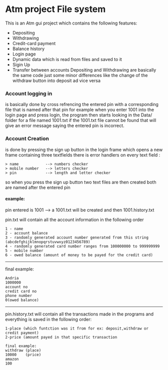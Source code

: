 # Atm project File system

This is an Atm gui project which contains the following features:
- Depositing
- Withdrawing
- Credit-card payment
- Balance history
- Login page
- Dynamic data which is read from files and saved to it 
- Sigin Up 
- Transfer between accounts
Depositing and Withdrawing are basically the same code just some minor differences like the change of the withdraw button into deposit ad vice versa

### Account logging in
is basically done by cross refrencing the entered pin with a corresponding file that is named after that pin
for example when you enter 1001 into the login page and press login, the program then starts looking in the Data/ folder for a file named 1001.txt
if the 1001.txt file cannot be found that will give an error message saying the entered pin is incorrect.

### Account Creation
is done by pressing the sign up button in the login frame which opens a new frame containing three textfields 
there is error handlers on every text field :

    > name            --> numbers checker
    > mobile number   --> letters checker
    > pin             --> length and letter checker
        
so when you press the sign up button two text files are then created both are named after the entered pin 

#### example:
pin entered is 1001 --> a 1001.txt will be created and then 1001.history.txt

pin.txt will contain all the account information in the following order
   
    1 - name
    2 - account balance
    3 - randomly generated account number generated from this string (abcdefghijklmnopqrstuvwxyz0123456789)
    4 - randomly generated card number ranges from 100000000 to 999999999
    5 - mobile number
    6 - owed balance (amount of money to be payed for the credit card)
   
-----
final example:

    Andria
    1000000
    account no
    credit card no
    phone number
    0(owed balance)
---

pin.history.txt will contain all the transactions made in the programs and everything is saved in the following order:

    1-place (which funtction was it from for ex: deposit,withdraw or credit payment)
    2-price (amount payed in that specific transaction
        
    final example:
    withdraw (place)
    10000    (price)
    amazon
    100
